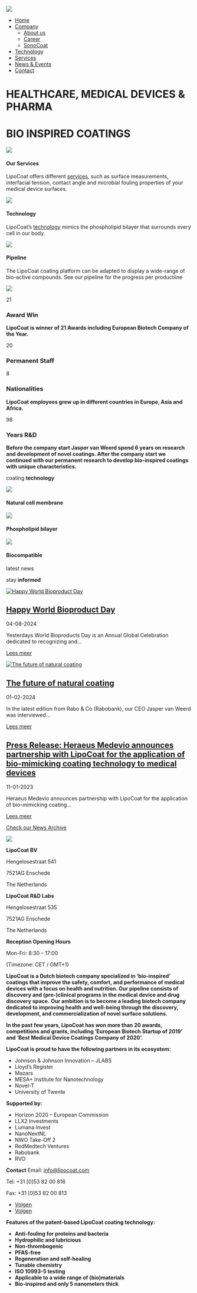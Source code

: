 ![](https://www.lipocoat.com/wp-content/uploads/2024/02/lipocoat-logo-300-white.svg)

- [Home](https://www.lipocoat.com/)
- [Company](https://www.lipocoat.com/company/)
  - [About us](https://www.lipocoat.com/company/about-us/)
  - [Career](https://www.lipocoat.com/company/career/)
  - [SonoCoat](https://www.lipocoat.com/sonocoat-ultimate-ultrasound-visibility/)
- [Technology](https://www.lipocoat.com/solution/the-technology/)
- [Services](https://www.lipocoat.com/services/)
- [News & Events](https://www.lipocoat.com/company/news-events/)
- [Contact](https://www.lipocoat.com/contact/)

# HEALTHCARE, MEDICAL DEVICES & PHARMA

# BIO INSPIRED  COATINGS

![](https://play.divi.express/wp-content/uploads/2019/02/laboratory1-1.png)

#### Our Services

LipoCoat offers different [services](https://www.lipocoat.com/services), such as surface measurements, interfacial tension, contact angle and microbial fouling properties of your medical device surfaces.

![](https://play.divi.express/wp-content/uploads/2019/02/laboratory1-2.png)

#### Technology

LipoCoat’s [technology](https://www.lipocoat.com/solution/the-technology/) mimics the phospholipid bilayer that surrounds every cell in our body.

![](https://play.divi.express/wp-content/uploads/2019/02/laboratory1-3.png)

#### Pipeline

The LipoCoat coating platform can be adapted to display a wide-range of bio-active compounds. See our pipeline for the progress per productiine

![](https://www.lipocoat.com/wp-content/uploads/2025/04/EFRO-Logo-2021-2027.png)

21

### Award Win

**LipoCoat is winner of 21 Awards including European Biotech Company of the Year.**

20

### Permanent Staff

8

### Nationalities

**LipoCoat employees grew up in different countries in Europe, Asia and Africa.**

98

### Years R&D

**Before the company start Jasper van Weerd spend 6 years on research and development of novel coatings. After the company start we continued with our permanent research to develop bio-inspired coatings with unique characteristics.**

coating **technology**

![](https://www.lipocoat.com/wp-content/uploads/2024/02/laboratory-2-bfg-4.png)

#### Natural cell membrane

![](https://www.lipocoat.com/wp-content/uploads/2024/02/laboratory-2-bfg-14.png)

#### Phospholipid bilayer

![](https://www.lipocoat.com/wp-content/uploads/2024/02/laboratory-2-bfg-20.png)

#### Biocompatible

latest news

stay **informed**

[![Happy World Bioproduct Day](https://www.lipocoat.com/wp-content/uploads/2024/09/Element-7@1000x-400x250.png)](https://www.lipocoat.com/bioproduct-day/)

## [Happy World Bioproduct Day](https://www.lipocoat.com/bioproduct-day/)

04-08-2024

Yesterdays World Bioproducts Day is an Annual Global Celebration dedicated to recognizing and...

[Lees meer](https://www.lipocoat.com/bioproduct-day/)

[![The future of natural coating](https://www.lipocoat.com/wp-content/uploads/2024/02/1721892565457.jpeg)](https://www.lipocoat.com/natural-coating/)

## [The future of natural coating](https://www.lipocoat.com/natural-coating/)

01-02-2024

In the latest edition from Rabo & Co (Rabobank), our CEO Jasper van Weerd was interviewed...

[Lees meer](https://www.lipocoat.com/natural-coating/)

## [Press Release: Heraeus Medevio announces partnership with LipoCoat for the application of bio-mimicking coating technology to medical devices](https://www.lipocoat.com/heraeus/)

11-01-2023

Heraeus Medevio announces partnership with LipoCoat for the application of bio-mimicking coating...

[Lees meer](https://www.lipocoat.com/heraeus/)

[Check our News Archive](https://www.lipocoat.com/company/news-events/)

![](https://www.lipocoat.com/wp-content/uploads/2024/02/lipocoat-logo-300-white.svg)

**LipoCoat BV**

Hengelosestraat 541

7521AG Enschede

The Netherlands

**LipoCoat R&D Labs**

Hengelosestraat 535

7521AG Enschede

The Netherlands

**Reception Opening Hours**

Mon-Fri: 8:30 – 17:00

(Timezone: CET / GMT+1)

**LipoCoat is a Dutch biotech company specialized in ‘bio-inspired’ coatings that improve the safety, comfort, and performance of medical devices with a focus on health and nutrition. Our pipeline consists of discovery and (pre-)clinical programs in the medical device and drug discovery space.** **Our ambition is to become a leading biotech company dedicated to improving health and well-being through the discovery, development, and commercialization of novel surface solutions.**

**In the past few years, LipoCoat has won more than 20 awards, competitions and grants, including ‘European Biotech Startup of 2019’ and ‘Best Medical Device Coatings Company of 2020’.**

**LipoCoat is proud to have the following partners in its ecosystem:**

- Johnson & Johnson Innovation – JLABS
- Lloyd’s Register
- Mazars
- MESA+ Institute for Nanotechnology
- Novel-T
- University of Twente

**Supported by:**

- Horizon 2020 – European Commission
- LLX2 Investments
- Lumana Invest
- NanoNextNL
- NWO Take-Off 2
- RedMedtech Ventures
- Rabobank
- RVO

**Contact** Email: info@lipocoat.com

Tel: +31 \[0\]53 82 00 816

Fax: +31 \[0\]53 82 00 813

- [Volgen](https://www.linkedin.com/company/lipocoatbv/ "Volg op LinkedIn")
- [Volgen](https://x.com/lipocoat "Volg op X")

**Features of the patent-based LipoCoat coating technology:**

- **Anti-fouling for proteins and bacteria**
- **Hydrophilic and lubricious**
- **Non-thrombogenic**
- **PFAS-free**
- **Regeneration and self-healing**
- **Tunable chemistry**
- **ISO 10993-5 testing**
- **Applicable to a wide range of (bio)materials**
- **Bio-inspired and only 5 nanometers thick**